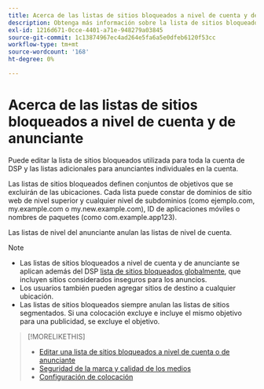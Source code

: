 ```yaml
---
title: Acerca de las listas de sitios bloqueados a nivel de cuenta y de anunciante
description: Obtenga más información sobre la lista de sitios bloqueados para una cuenta o un anunciante.
exl-id: 1216d671-0cce-4401-a71e-948279a03845
source-git-commit: 1c13874967ec4ad264e5fa6a5e0dfeb6120f53cc
workflow-type: tm+mt
source-wordcount: '168'
ht-degree: 0%

---
```


# Acerca de las listas de sitios bloqueados a nivel de cuenta y de anunciante

Puede editar la lista de sitios bloqueados utilizada para toda la cuenta de DSP y las listas adicionales para anunciantes individuales en la cuenta.

Las listas de sitios bloqueados definen conjuntos de objetivos que se excluirán de las ubicaciones. Cada lista puede constar de dominios de sitio web de nivel superior y cualquier nivel de subdominios (como ejemplo.com, my.example.com o my.new.example.com), ID de aplicaciones móviles o nombres de paquetes (como com.example.app123).

Las listas de nivel del anunciante anulan las listas de nivel de cuenta.

>[!NOTE]
>
>* Las listas de sitios bloqueados a nivel de cuenta y de anunciante se aplican además del DSP [lista de sitios bloqueados globalmente](/help/dsp/introduction/features/brand-safety-media-quality.md#global-blocked-sites), que incluyen sitios considerados inseguros para los anuncios.
>* Los usuarios también pueden agregar sitios de destino a cualquier ubicación.
>* Las listas de sitios bloqueados siempre anulan las listas de sitios segmentados. Si una colocación excluye e incluye el mismo objetivo para una publicidad, se excluye el objetivo.


>[!MORELIKETHIS]
>
>* [Editar una lista de sitios bloqueados a nivel de cuenta o de anunciante](/help/dsp/admin/blocked-sites-list-edit.md)
>* [Seguridad de la marca y calidad de los medios](/help/dsp/introduction/features/brand-safety-media-quality.md)
>* [Configuración de colocación](/help/dsp/campaign-management/placements/placement-settings.md)


